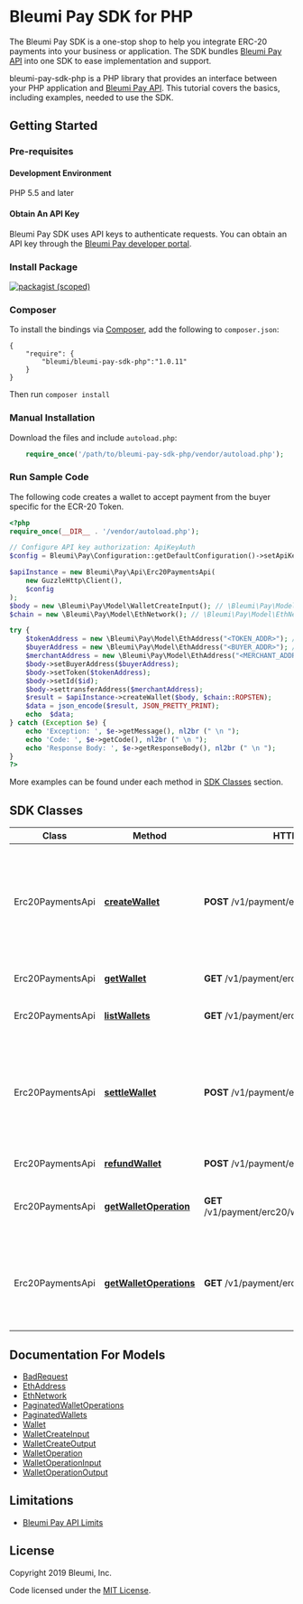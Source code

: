 # Bleumi Pay SDK for PHP

The Bleumi Pay SDK is a one-stop shop to help you integrate ERC-20 payments into your business or application. The SDK bundles [Bleumi Pay API](https://pay.bleumi.com/docs/#introduction) into one SDK to ease implementation and support.

bleumi-pay-sdk-php is a PHP library that provides an interface between your PHP application and [Bleumi Pay API](https://pay.bleumi.com/docs/#introduction). This tutorial covers the basics, including examples, needed to use the SDK.

## Getting Started

### Pre-requisites

#### Development Environment

PHP 5.5 and later

#### Obtain An API Key

Bleumi Pay SDK uses API keys to authenticate requests. You can obtain an API key through the [Bleumi Pay developer portal](https://pay.bleumi.com/app/).


### Install Package

[![packagist (scoped)](https://img.shields.io/packagist/v/bleumi/bleumi-pay-sdk-php.svg)](https://packagist.org/packages/bleumi/bleumi-pay-sdk-php)

### Composer

To install the bindings via [Composer](http://getcomposer.org/), add the following to `composer.json`:

```
{
    "require": {
        "bleumi/bleumi-pay-sdk-php":"1.0.11"
    }
}
```

Then run `composer install`

### Manual Installation

Download the files and include `autoload.php`:

```php
    require_once('/path/to/bleumi-pay-sdk-php/vendor/autoload.php');
```

### Run Sample Code

The following code creates a wallet to accept payment from the buyer specific for the ECR-20 Token.

```php
<?php
require_once(__DIR__ . '/vendor/autoload.php');

// Configure API key authorization: ApiKeyAuth
$config = Bleumi\Pay\Configuration::getDefaultConfiguration()->setApiKey('x-api-key', '<Your API Key>');

$apiInstance = new Bleumi\Pay\Api\Erc20PaymentsApi(
    new GuzzleHttp\Client(),
    $config
);
$body = new \Bleumi\Pay\Model\WalletCreateInput(); // \Bleumi\Pay\Model\WalletCreateInput | 
$chain = new \Bleumi\Pay\Model\EthNetwork(); // \Bleumi\Pay\Model\EthNetwork | Ethereum network in which wallet is to be created.

try {
    $tokenAddress = new \Bleumi\Pay\Model\EthAddress("<TOKEN_ADDR>"); // Replace <BUYER_ADDR> with the Buyer's Enthereum Network Address 
    $buyerAddress = new \Bleumi\Pay\Model\EthAddress("<BUYER_ADDR>"); // Replace <TOKEN_ADDR> with the Token Contract Address
    $merchantAddress = new \Bleumi\Pay\Model\EthAddress("<MERCHANT_ADDR>"); // Replace <MERCHANT_ADDR> with the Merchant's Enthereum Network Address
    $body->setBuyerAddress($buyerAddress);
    $body->setToken($tokenAddress);
    $body->setId($id);
    $body->settransferAddress($merchantAddress);
    $result = $apiInstance->createWallet($body, $chain::ROPSTEN);
    $data = json_encode($result, JSON_PRETTY_PRINT);
    echo  $data;
} catch (Exception $e) {
    echo 'Exception: ', $e->getMessage(), nl2br (" \n ");
    echo 'Code: ', $e->getCode(), nl2br (" \n ");
    echo 'Response Body: ', $e->getResponseBody(), nl2br (" \n ");
}
?>
```

More examples can be found under each method in [SDK Classes](README.md#sdk-classes) section.

## SDK Classes

Class | Method | HTTP request | Description
------------ | ------------- | ------------- | -------------
Erc20PaymentsApi | [**createWallet**](docs/Api/Erc20PaymentsApi.md#createwallet) | **POST** /v1/payment/erc20/wallet | Create an unique wallet address to accept payments for an ERC-20 token from a buyer
Erc20PaymentsApi | [**getWallet**](docs/Api/Erc20PaymentsApi.md#getwallet) | **GET** /v1/payment/erc20/wallet/{id} | Return a specific wallet
Erc20PaymentsApi | [**listWallets**](docs/Api/Erc20PaymentsApi.md#listwallets) | **GET** /v1/payment/erc20/wallet | Returns a list of wallets
Erc20PaymentsApi | [**settleWallet**](docs/Api/Erc20PaymentsApi.md#settlewallet) | **POST** /v1/payment/erc20/wallet/{id}/settle | Settle a payment, amount received will be transferred even if less than payment amount
Erc20PaymentsApi | [**refundWallet**](docs/Api/Erc20PaymentsApi.md#refundwallet) | **POST** /v1/payment/erc20/wallet/{id}/refund | Refund wallet
Erc20PaymentsApi | [**getWalletOperation**](docs/Api/Erc20PaymentsApi.md#getwalletoperation) | **GET** /v1/payment/erc20/wallet/{id}/operation/{txid} | Return a specific operation of the wallet
Erc20PaymentsApi | [**getWalletOperations**](docs/Api/Erc20PaymentsApi.md#getwalletoperations) | **GET** /v1/payment/erc20/wallet/{id}/operation | Return the list of operations performed by the mechant on a specific wallet


## Documentation For Models

 - [BadRequest](docs/Model/BadRequest.md)
 - [EthAddress](docs/Model/EthAddress.md)
 - [EthNetwork](docs/Model/EthNetwork.md)
 - [PaginatedWalletOperations](docs/Model/PaginatedWalletOperations.md)
 - [PaginatedWallets](docs/Model/PaginatedWallets.md)
 - [Wallet](docs/Model/Wallet.md)
 - [WalletCreateInput](docs/Model/WalletCreateInput.md)
 - [WalletCreateOutput](docs/Model/WalletCreateOutput.md)
 - [WalletOperation](docs/Model/WalletOperation.md)
 - [WalletOperationInput](docs/Model/WalletOperationInput.md)
 - [WalletOperationOutput](docs/Model/WalletOperationOutput.md)

## Limitations

 - [Bleumi Pay API Limits](https://pay.bleumi.com/docs/#api-limits)


## License

Copyright 2019 Bleumi, Inc.

Code licensed under the [MIT License](docs/MITLicense.md).